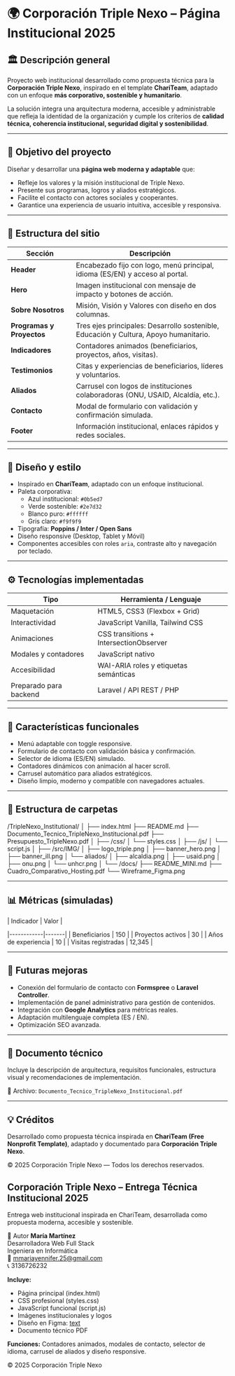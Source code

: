 # 🌍 Corporación Triple Nexo – Página Institucional 2025

## 🏛️ Descripción general

Proyecto web institucional desarrollado como propuesta técnica para la **Corporación Triple Nexo**, inspirado en el template **ChariTeam**, adaptado con un enfoque **más corporativo, sostenible y humanitario**.

La solución integra una arquitectura moderna, accesible y administrable que refleja la identidad de la organización y cumple los criterios de **calidad técnica, coherencia institucional, seguridad digital y sostenibilidad**.

---

## 🎯 Objetivo del proyecto

Diseñar y desarrollar una **página web moderna y adaptable** que:

- Refleje los valores y la misión institucional de Triple Nexo.  
- Presente sus programas, logros y aliados estratégicos.  
- Facilite el contacto con actores sociales y cooperantes.  
- Garantice una experiencia de usuario intuitiva, accesible y responsiva.

---

## 🧩 Estructura del sitio

| Sección | Descripción |
|----------|--------------|
| **Header** | Encabezado fijo con logo, menú principal, idioma (ES/EN) y acceso al portal. |
| **Hero** | Imagen institucional con mensaje de impacto y botones de acción. |
| **Sobre Nosotros** | Misión, Visión y Valores con diseño en dos columnas. |
| **Programas y Proyectos** | Tres ejes principales: Desarrollo sostenible, Educación y Cultura, Apoyo humanitario. |
| **Indicadores** | Contadores animados (beneficiarios, proyectos, años, visitas). |
| **Testimonios** | Citas y experiencias de beneficiarios, líderes y voluntarios. |
| **Aliados** | Carrusel con logos de instituciones colaboradoras (ONU, USAID, Alcaldía, etc.). |
| **Contacto** | Modal de formulario con validación y confirmación simulada. |
| **Footer** | Información institucional, enlaces rápidos y redes sociales. |

---

## 🎨 Diseño y estilo

- Inspirado en **ChariTeam**, adaptado con un enfoque institucional.  
- Paleta corporativa:
  - Azul institucional: `#0b5ed7`
  - Verde sostenible: `#2e7d32`
  - Blanco puro: `#ffffff`
  - Gris claro: `#f9f9f9`
- Tipografía: **Poppins / Inter / Open Sans**
- Diseño responsive (Desktop, Tablet y Móvil)
- Componentes accesibles con roles `aria`, contraste alto y navegación por teclado.

---

## ⚙️ Tecnologías implementadas

| Tipo            | Herramienta / Lenguaje                |
|-----------------|---------------------------------------|
| Maquetación     | HTML5, CSS3 (Flexbox + Grid)          |
| Interactividad  | JavaScript Vanilla, Tailwind CSS      |
| Animaciones     | CSS transitions + IntersectionObserver |
| Modales y contadores | JavaScript nativo                |
| Accesibilidad   | WAI-ARIA roles y etiquetas semánticas |
| Preparado para backend | Laravel / API REST / PHP        |

---

## 🔐 Características funcionales

- Menú adaptable con toggle responsive.  
- Formulario de contacto con validación básica y confirmación.  
- Selector de idioma (ES/EN) simulado.  
- Contadores dinámicos con animación al hacer scroll.  
- Carrusel automático para aliados estratégicos.  
- Diseño limpio, moderno y compatible con navegadores actuales.  

---

## 📁 Estructura de carpetas

/TripleNexo_Institutional/
│
├── index.html
├── README.md
├── Documento_Tecnico_TripleNexo_Institucional.pdf
├── Presupuesto_TripleNexo.pdf
│
├── /css/
│   └── styles.css
│
├── /js/
│   └── script.js
│
├── /src/IMG/
│   ├── logo_triple.png
│   ├── banner_hero.png
│   ├── banner_ill.png
│   └── aliados/
│       ├── alcaldia.png
│       ├── usaid.png
│       ├── onu.png
│       └── unhcr.png
│
└── /docs/
    ├── README_MINI.md
    ├── Cuadro_Comparativo_Hosting.pdf
    └── Wireframe_Figma.png

---

## 📊 Métricas (simuladas)

| Indicador | Valor |

|------------|-------|
| Beneficiarios | 150 |
| Proyectos activos | 30 |
| Años de experiencia | 10 |
| Visitas registradas | 12,345 |

---

## 🚀 Futuras mejoras

- Conexión del formulario de contacto con **Formspree** o **Laravel Controller**.  
- Implementación de panel administrativo para gestión de contenidos.  
- Integración con **Google Analytics** para métricas reales.  
- Adaptación multilenguaje completa (ES / EN).  
- Optimización SEO avanzada.

---

## 🧾 Documento técnico

Incluye la descripción de arquitectura, requisitos funcionales, estructura visual y recomendaciones de implementación.


📄 Archivo: `Documento_Tecnico_TripleNexo_Institucional.pdf`

---

## 💡 Créditos

Desarrollado como propuesta técnica inspirada en **ChariTeam (Free Nonprofit Template)**, adaptado y documentado para **Corporación Triple Nexo**.

© 2025 Corporación Triple Nexo — Todos los derechos reservados.

## Corporación Triple Nexo – Entrega Técnica Institucional 2025

Entrega web institucional inspirada en ChariTeam, desarrollada como propuesta moderna, accesible y sostenible.

 🧩 Autor
**María Martínez**  
Desarrolladora Web Full Stack  
Ingeniera en Informática  
📧 <mmariayennifer.25@gmail.com>  
📞 3136726232  

**Incluye:**

- Página principal (index.html)
- CSS profesional (styles.css)
- JavaScript funcional (script.js)
- Imágenes institucionales y logos
- Diseño en Figma: [text](https://www.figma.com/proto/4C1eq4VF1Q4E1t9lo8NB6a/triple-nexo-institucional?node-id=0-1&t=XTTOOWf1zp3EolOk-1)
- Documento técnico PDF

**Funciones:**
Contadores animados, modales de contacto, selector de idioma, carrusel de aliados y diseño responsive.

© 2025 Corporación Triple Nexo
